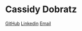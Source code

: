 # Cassidy Dobratz
[GitHub](https://www.github.com/acudoc)
[Linkedin](https://www.linkedin.com/in/cassidydobratz/)
[Email](https://www.cdobratz@protonmail.com)
